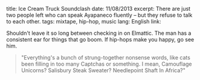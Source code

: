 title: Ice Cream Truck Soundclash
date: 11/08/2013
excerpt: There are just two people left who can speak Ayapaneco fluently – but they refuse to talk to each other.
tags: mixtape, hip-hop, music
lang: English
link: 

Shouldn't leave it so long between checking in on Elmattic. The man has a consistent ear for things that go boom. If hip-hops make you happy, go see him.

> "Everything's a bunch of strung-together nonsense words, like cats been filling in too many Captchas or something.  I mean, Camouflage Unicorns? Salisbury Steak Sweater?  Needlepoint Shaft In Africa?"